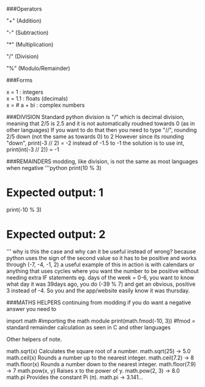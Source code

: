 ###Operators

"+" (Addition)

"-" (Subtraction)

"*" (Multiplication)

"/" (Division)

"%" (Modulo/Remainder)

###Forms

x = 1            :     integers                               
x = 1.1          :     floats (decimals)    
x = # a + bi     :     complex numbers



###DIVISION
Standard python division is "/" which is decimal division, meaning that 2/5 is 2.5 and it is not automatically roudned towards 0 (as in other languages)
If you want to do that then you need to type "//", rounding 2/5 down (not the same as towards 0) to 2
However since its rounding "down", print(-3 // 2) = -2 instead of -1.5 to -1
the solution is to use int, print(int(-3 // 2)) = -1

###REMAINDERS
modding, like division, is not the same as most languages when negative
'''python
print(10 % 3)
# Expected output: 1
print(-10 % 3)
# Expected output: 2
'''
why is this the case and why can it be useful instead of wrong? because python uses the sign of the second value so it has to be positive and works through (-7, -4, -1, 2)
a useful example of this in action is with calendars or anything that uses cycles where you want the number to be positive without needing extra IF statements
eg. days of the week = 0-6,  you want to know what day it was 39days ago, you do (-39 % 7) and get an obvious, positive 3 instead of -4. So you and the app/website easily know it was thursday.

###MATHS HELPERS
continuing from modding
if you do want a negative answer you need to

import math                 #importing the math module
print(math.fmod(-10, 3))           #fmod = standard remainder calculation as seen in C and other languages

Other helpers of note.

math.sqrt(x)	    Calculates the square root of a number.              	math.sqrt(25) -> 5.0
math.ceil(x)	    Rounds a number up to the nearest integer.	          math.ceil(7.2) -> 8
math.floor(x)	    Rounds a number down to the nearest integer.	        math.floor(7.9) -> 7
math.pow(x, y)    Raises x to the power of y.	                          math.pow(2, 3) -> 8.0
math.pi	          Provides the constant Pi (π).	                        math.pi -> 3.141...
